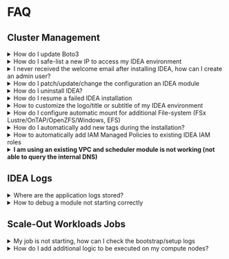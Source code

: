 # FAQ

## Cluster Management

<details>

<summary>How do I update Boto3</summary>

Boto3 ([https://boto3.amazonaws.com/v1/documentation/api/latest/index.html](https://boto3.amazonaws.com/v1/documentation/api/latest/index.html)) is the official AWS Python SDK. We recommend to update boto3 on a regular basis in order to stay up-to-date with the latest AWS releases (new instance types ...)

To update Boto3, run the following patch command:

```
./idea-admin.sh patch scheduler \
  --cluster-name <CLUSTER_NAME> \
  --aws-region <REGION> \
  --force \
  --patch-command 'sudo idea_pip install boto3 --upgrade && sudo supervisorctl restart all'
```

Refer to [patch-idea-module.md](../first-time-users/cluster-operations/update-idea-cluster/patch-idea-module.md "mention") to learn more about the patch utility

</details>

<details>

<summary>How do I safe-list a new IP to access my IDEA environment</summary>

To safelist a new IP, navigate to VPC > Managed Prefix List and add your new entry into the Prefix List created by IDEA.

Alternatively, you can run the following `idea-admin.sh` command:

```
./idea-admin.sh utils cluster-prefix-list add-entry
  --cluster-name <CLUSTER_NAME> \
  --aws-region <REGION> \
  --cidr x.x.x.x/x \ 
  --description '<DESCRIPTION>'
```

</details>

<details>

<summary>I never received the welcome email after installing IDEA, how can I create an admin user?</summary>

Use `ideactl` If you cannot receive email from Cognito due to IT restriction. Login to the Cluster Manager EC2 instance and run `ideactl accounts create-user`

<pre><code><strong># Make sure to run this command as root on the CLUSTER Manager
</strong><strong># ideactl accounts create-user --email "mcrozes@myemail.com" --password "Password123@" --username "mcrozes2" --sudo --email-verified
</strong>{
  "username": "mcrozes2",
  "email": "mcrozes@myemail.com",
  "uid": 5068,
  "gid": 5077,
  "group_name": "mcrozes2-user-group",
  "login_shell": "/bin/bash",
  "home_dir": "/data/home/mcrozes2",
  "sudo": true,
  "status": "CONFIRMED",
  "enabled": true,
  "created_on": "2022-12-21T16:37:32.033000+00:00",
  "updated_on": "2022-12-21T16:37:32.033000+00:00"
}
</code></pre>

If you cannot use SSM, you can use `idea-admin.sh` . Run the following commands to create a new admin user via IDEA APIs

<pre class="language-bash"><code class="lang-bash">IDEA_ADMIN_USER="username"
IDEA_ADMIN_USER_PASSWORD="password"
IDEA_USER_EMAIL_ADDRESS="email_address"
IDEA_CLUSTER_NAME="idea-xxx"
IDEA_DEPLOYMENT_REGION="region where you deployed IDEA"

# Retrieve Client ID
CLIENT_ID_ARN=$(./idea-admin.sh config show \
--query "cluster-manager.client_id" \
--cluster-name $IDEA_CLUSTER_NAME \
--aws-region $IDEA_DEPLOYMENT_REGION \
--format raw)

CLIENT_ID=$(aws secretsmanager get-secret-value --secret-id $CLIENT_ID_ARN --query "SecretString" --output text --region $IDEA_DEPLOYMENT_REGION)# Retrieve Client Secret

# Retrieve Client secret
CLIENT_SECRET_ARN=$(./idea-admin.sh config show \
--query "cluster-manager.client_secret" \
--cluster-name $IDEA_CLUSTER_NAME \
--aws-region $IDEA_DEPLOYMENT_REGION \
--format raw)

CLIENT_SECRET=$(aws secretsmanager get-secret-value --secret-id $CLIENT_SECRET_ARN --query "SecretString" --output text --region $IDEA_DEPLOYMENT_REGION)

# Retrieve Cognito URL
COGNITO_USER_POOL=$(./idea-admin.sh config show \
--query "identity-provider.cognito.domain_url" \
--cluster-name $IDEA_CLUSTER_NAME \
--aws-region $IDEA_DEPLOYMENT_REGION \
--format raw)

# Retrieve ALB endpoint
IDEA_ALB=$(./idea-admin.sh config show \
--query "cluster.load_balancers.external_alb.load_balancer_dns_name" \
--cluster-name $IDEA_CLUSTER_NAME \
--aws-region $IDEA_DEPLOYMENT_REGION \
--format raw)

# Generate Authorization Header (remove -w 0 if using Mac)
AUTHORIZATION_HEADER=$(echo -n $CLIENT_ID:$CLIENT_SECRET | base64 -w 0)

<strong># Request Bearer
</strong>curl --silent --insecure --location --request POST "$COGNITO_USER_POOL/oauth2/token" \
--header "Authorization: Basic $AUTHORIZATION_HEADER" \
--header "Content-Type: application/x-www-form-urlencoded" \
--data-urlencode "grant_type=client_credentials" \
--data-urlencode "scope=cluster-manager/read cluster-manager/write" > .bearer

# Bearer output is stored as text file in order to use -r. File is removed shortly after
BEARER=$(cat .bearer | jq -r ".access_token")

rm -rf .bearer

<strong># Create Admin User
</strong>curl --silent --insecure --location --request POST "https://$IDEA_ALB/cluster-manager/api/v1" \
--header "Authorization: Bearer $BEARER" \
--header "Content-Type: application/json" \
--data-raw '{
"header": {
"namespace": "Accounts.CreateUser"
},
"payload": {
"user": {
"username": "'$IDEA_ADMIN_USER'",
"password": "'$IDEA_ADMIN_USER_PASSWORD'",
"email": "'$IDEA_USER_EMAIL_ADDRESS'",
"additional_groups": ["managers-cluster-group", "administrators-cluster-group]
},
"email_verified": true
}
}'
</code></pre>

</details>

<details>

<summary>How do I patch/update/change the configuration an IDEA module</summary>

See [update-idea-cluster](../first-time-users/cluster-operations/update-idea-cluster/ "mention")

</details>

<details>

<summary>How do I uninstall IDEA?</summary>

See [uninstall-idea.md](../first-time-users/cluster-operations/uninstall-idea.md "mention")

</details>

<details>

<summary>How do I resume a failed IDEA installation</summary>

See [#how-do-i-resume-a-failed-installation](faq.md#how-do-i-resume-a-failed-installation "mention")

</details>

<details>

<summary>How to customize the logo/title or subtitle of my IDEA environment</summary>

The logo, title and subtitle of the Web Portal can be customized using configurations.

<img src="https://confluence.amazon.com/download/attachments/108564578/Screen%20Shot%202022-07-11%20at%207.49.14%20AM.png?version=2&#x26;modificationDate=1657551271000&#x26;api=v2" alt="" data-size="original">

#### Defaults <a href="#customizelogo-titleandsubtitle-defaults" id="customizelogo-titleandsubtitle-defaults"></a>

* title - Integrated Digital Engineering on AWS (IDEA)
* logo - IDEA Default Logo
* subtitle - \<cluster-name> (\<aws-region>)

#### Customization <a href="#customizelogo-titleandsubtitle-customization" id="customizelogo-titleandsubtitle-customization"></a>

**Logo**

Logo can be customized by uploading appropriate logo file to the cluster's S3 Bucket. Copy the S3 object key and run the below command:

```bash
./idea-admin.sh config \
set Key=cluster-manager.web_portal.logo,Type=string,Value=assets/logo.png \
--cluster-name <CLUSTER_NAME> \
--aws-region <REGION>
```

**Title**

Title can be customized by running the below command:

```bash
./idea-admin.sh config \ 
  set "Key=cluster-manager.web_portal.title,Type=string,Value=My Company" \
  --cluster-name <CLUSTER_NAME> \
  --aws-region <REGION>
```

**Subtitle**

Subtitle can be customized by running the below command:

```bash
./idea-admin.sh config \
  set "Key=cluster-manager.web_portal.subtitle,Type=string,Value=R&D Cluster" \
  --cluster-name <CLUSTER_NAME> \
  --aws-region <REGION>


```

</details>

<details>

<summary>How do I configure automatic mount for additional File-system (FSx Lustre/OnTAP/OpenZFS/Windows, EFS)</summary>

See [storage](../modules/storage/ "mention") module

</details>

<details>

<summary>How do I automatically add new tags during the installation?</summary>

Update the last section of idea/idea-administrator/resources/config/templates/global-settings/settings.yml

```
# provide custom tags for all resources created by IDEA
# for eg. to add custom tags, tags as below:
# custom_tags:
#   - Key=custom:MyTagName,Value=MyTagValue
#   - Key=AnotherExampleName,Value=Another Example Value
custom_tags: []
```

</details>

<details>

<summary>How to automatically add IAM Managed Policies to existing IDEA IAM roles</summary>

Add the managed policy ARN in cluster settings: source/idea-administrator/resources/config/templates/cluster/settings.yml

All roles will contain the policy(ies) you have added to the list.

</details>

<details>

<summary><strong>I am using an existing VPC and scheduler module is not working (not able to query the internal DNS)</strong></summary>

IDEA create a route53 private hosted zone.

If you try to curl any DNS from this Route53 Zone,and get no result, even though the Private Zone is assigned to the VPC

```
# nslookup 
internal-alb.idea-demo.us
-east-2.local
Server: 10.110.0.2
Address: 10.110.0.2#53
** server can't find 
internal-alb.idea-demo.us
-east-2.local: NXDOMAIN
```

To fix this, enable DNS hostname/resolution on your VPC

</details>

## IDEA Logs

<details>

<summary>Where are the application logs stored?</summary>

IDEA modules such as cluster-manager, virtual-desktop-controller and scheduler run a python based application server.

The application server logs are available under: **/opt/idea/app/logs**

All logs will be available in **application.log**. In rare occasions, few logs may be available under **stdout.log**.

Logging can configured per application server using IDEA Cluster Configuration. Below is the logging configuration for cluster-manager:

```
./idea-admin.sh config show \
  --cluster-name <CLUSTER_NAME> \
  --aws-region <REGION> \
  --query "cluster-manager.logging.*"
+-----------------------------------------------+--------------------+---------+
| Key                                           | Value              | Version |
+-----------------------------------------------+--------------------+---------+
| cluster-manager.logging.default_log_file_name | application.log    |    1    |
| cluster-manager.logging.logs_directory        | /opt/idea/app/logs |    1    |
| cluster-manager.logging.profile               | production         |    1    |
+-----------------------------------------------+--------------------+---------+
```

</details>

<details>

<summary>How to debug a module not starting correctly</summary>

1 - Log in to the EC2 machine and check the logs under **/root/boostrap/logs.**

Try to find some potential issue(s) by looking for keywords like:

* error
* fatal
* denied
* permission

All infrastructure nodes such as directoryservice (openldap-server), scheduler, bastion-host, virtual-desktop controller use a standard directory structure during bootstrap.

2 - Check if supervisord is running correctly (/opt/idea/python/latest/bin/supervisorctl status), if not check /var/log/supervisord.log

3 - Depending your module, you can also check the app log via /opt/idea/app/logs

Make sure to run supervisorctl restart all after making any changes

</details>

## Scale-Out Workloads Jobs

<details>

<summary>My job is not starting, how can I check the bootstrap/setup logs</summary>

If your job is not starting, you can verify if the provisioned capacity is configured correctly by checking the bootstrap logs under `/apps/<CLUSTER>/scheduler/jobs`

Logs structure:

* jobs/
  * \<job\_id>/
    * \<job\_type> (bootstrap or compute\_node setup)
      * \<EC2 Host>

Example: `/apps/idea-demo/scheduler/jobs/98/logs/ip-10-110-4-189`

</details>

<details>

<summary>How do I add additional logic to be executed on my compute nodes?</summary>

Edit `/apps/<CLUSTER>/scheduler/compute_node/userdata_customizations.sh` if you want to add your own code to the compute node(s). Script is executed at the very end of the bootstrap sequence.

</details>
